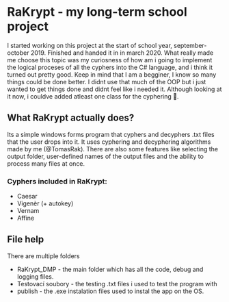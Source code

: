 # RaKrypt - my long-term school project

I started working on this project at the start of school year, september-october 2019. Finished and handed it in in march 2020. What really made me choose this topic was my curiosness of how am i going to implement the logical proceses of all the cyphers into the C# language, and i think it turned out pretty good. Keep in mind that I am a begginer, I know so many things could be done better. I didnt use that much of the OOP but i just wanted to get things done and didnt feel like i needed it. Although looking at it now, i couldve added atleast one class for the cyphering :shit:.

## What RaKrypt actually does?
Its a simple windows forms program that cyphers and decyphers .txt files that the user drops into it. It uses cyphering and decyphering algorithms made by me (@TomasRak). There are also some features like selecting the output folder, user-defined names of the output files and the ability to process many files at once.

### Cyphers included in RaKrypt:
- Caesar
- Vigenèr (+ autokey)
- Vernam
- Affine

## File help
There are multiple folders
- RaKrypt_DMP - the main folder which has all the code, debug and logging files.
- Testovací soubory - the testing .txt files i used to test the program with
- publish - the .exe instalation files used to instal the app on the OS.

